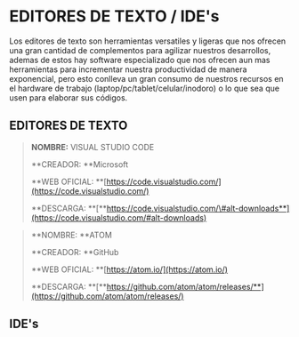 # EDITORES DE TEXTO / IDE's

Los editores de texto son herramientas versatiles y ligeras que nos ofrecen una gran cantidad de complementos para agilizar nuestros desarrollos, ademas de estos hay software especializado que nos ofrecen aun mas herramientas para incrementar nuestra productividad de manera exponencial, pero esto conlleva un gran consumo de nuestros recursos en el hardware de trabajo \(laptop/pc/tablet/celular/inodoro\) o lo que sea que usen para elaborar sus códigos.

## EDITORES DE TEXTO

> **NOMBRE:** VISUAL STUDIO CODE
>
> **CREADOR: **Microsoft
>
> **WEB OFICIAL: **[https://code.visualstudio.com/](https://code.visualstudio.com/)
>
> **DESCARGA: **[**https://code.visualstudio.com/\#alt-downloads**](https://code.visualstudio.com/#alt-downloads)





> **NOMBRE: **ATOM
>
> **CREADOR: **GitHub
>
> **WEB OFICIAL: **[https://atom.io/](https://atom.io/)
>
> **DESCARGA: **[**https://github.com/atom/atom/releases/**](https://github.com/atom/atom/releases/)





## IDE's



